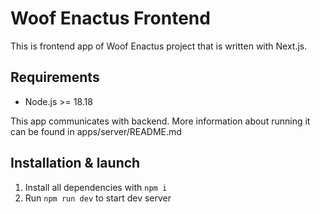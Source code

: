 # Woof Enactus Frontend

This is frontend app of Woof Enactus project that is written with Next.js.

## Requirements

- Node.js >= 18.18

This app communicates with backend. More information about running it can be found in apps/server/README.md

## Installation & launch

1. Install all dependencies with `npm i`
2. Run `npm run dev` to start dev server
